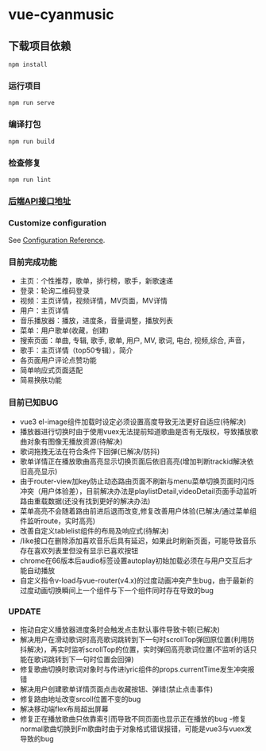 # vue-cyanmusic

## 下载项目依赖
```
npm install
```

### 运行项目
```
npm run serve
```

### 编译打包
```
npm run build
```

### 检查修复
```
npm run lint
```

### [后端API接口地址](https://github.com/Bomtasticmiss/NeteaseCloudMusicApi.git)

### Customize configuration
See [Configuration Reference](https://cli.vuejs.org/config/).


### 目前完成功能

- 主页：个性推荐，歌单，排行榜，歌手，新歌速递
- 登录：轮询二维码登录
- 视频：主页详情，视频详情，MV页面，MV详情
- 用户：主页详情
- 音乐播放器：播放，进度条，音量调整，播放列表
- 菜单：用户歌单(收藏，创建)
- 搜索页面：单曲, 专辑,  歌手, 歌单, 用户, MV,  歌词,  电台,  视频,综合, 声音，
- 歌手：主页详情（top50专辑），简介
- 各页面用户评论点赞功能
- 简单响应式页面适配
- 简易换肤功能

### 目前已知BUG
- vue3 el-image组件加载时设定必须设置高度导致无法更好自适应(待解决)
- 播放器进行切换时由于使用vuex无法提前知道歌曲是否有无版权，导致播放歌曲对象有图像无播放资源(待解决)
- 歌词拖拽无法在符合条件下回弹(已解决/防抖)
- 歌单详情正在播放歌曲高亮显示切换页面后依旧高亮(增加判断trackid解决依旧高亮显示)
- 由于router-view加key防止动态路由页面不刷新与menu菜单切换页面时闪烁冲突（用户体验差），目前解决办法是playlistDetail,videoDetail页面手动监听路由重载数据(还没有找到更好的解决办法)
- 菜单高亮不会随着路由前进后退而改变,修复改善用户体验(已解决/通过菜单组件监听route，实时高亮)
- 改善自定义tablelist组件的布局及响应式(待解决)
- /like接口在删除添加喜欢音乐后具有延迟，如果此时刷新页面，可能导致音乐存在喜欢列表里但没有显示已喜欢按钮
- chrome在66版本后audio标签设置autoplay初始加载必须在与用户交互后才能自动播放
- 自定义指令v-load与vue-router(v4.x)的过度动画冲突产生bug，由于最新的过度动画切换瞬间上一个组件与下一个组件同时存在导致的bug
### UPDATE
- 拖动自定义播放器进度条时会触发点击默认事件导致卡顿(已解决)
- 解决用户在滑动歌词时高亮歌词跳转到下一句时scrollTop弹回原位置(利用防抖解决)，再实时监听scrollTop的位置，实时弹回高亮歌词位置(不监听的话只能在歌词跳转到下一句时位置会回弹)
- 修复歌曲切换时歌词对象时与传进lyric组件的props.currentTime发生冲突报错
- 解决用户创建歌单详情页面点击收藏按钮、弹错(禁止点击事件)
- 修复路由地址改变srcoll位置不变的bug
- 解决移动端flex布局超出屏幕
- 修复正在播放歌曲只依靠索引而导致不同页面也显示正在播放的bug 
-修复normal歌曲切换到Fm歌曲时由于对象格式错误报错，可能是vue3与vuex发导致的bug

